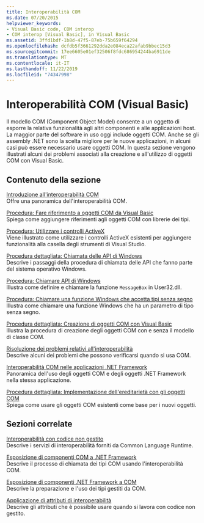 ```yaml
---
title: Interoperabilità COM
ms.date: 07/20/2015
helpviewer_keywords:
- Visual Basic code, COM interop
- COM interop [Visual Basic], in Visual Basic
ms.assetid: 3ffd1bdf-1b8d-47f5-87eb-75b659f64294
ms.openlocfilehash: dcfdb5f3661292dda2e084eca22afab9bbec15d3
ms.sourcegitcommit: 17ee6605e01ef32506f8fdc686954244ba6911de
ms.translationtype: MT
ms.contentlocale: it-IT
ms.lasthandoff: 11/22/2019
ms.locfileid: "74347998"
---
```

# <a name="com-interop-visual-basic"></a>Interoperabilità COM (Visual Basic)
Il modello COM (Component Object Model) consente a un oggetto di esporre la relativa funzionalità agli altri componenti e alle applicazioni host. La maggior parte del software in uso oggi include oggetti COM. Anche se gli assembly .NET sono la scelta migliore per le nuove applicazioni, in alcuni casi può essere necessario usare oggetti COM. In questa sezione vengono illustrati alcuni dei problemi associati alla creazione e all'utilizzo di oggetti COM con Visual Basic.  
  
## <a name="in-this-section"></a>Contenuto della sezione  
 [Introduzione all'interoperabilità COM](../../../visual-basic/programming-guide/com-interop/introduction-to-com-interop.md)  
 Offre una panoramica dell'interoperabilità COM.  
  
 [Procedura: Fare riferimento a oggetti COM da Visual Basic](../../../visual-basic/programming-guide/com-interop/how-to-reference-com-objects.md)  
 Spiega come aggiungere riferimenti agli oggetti COM con librerie dei tipi.  
  
 [Procedura: Utilizzare i controlli ActiveX](../../../visual-basic/programming-guide/com-interop/how-to-work-with-activex-controls.md)  
 Viene illustrato come utilizzare i controlli ActiveX esistenti per aggiungere funzionalità alla casella degli strumenti di Visual Studio.  
  
 [Procedura dettagliata: Chiamata delle API di Windows](../../../visual-basic/programming-guide/com-interop/walkthrough-calling-windows-apis.md)  
 Descrive i passaggi della procedura di chiamata delle API che fanno parte del sistema operativo Windows.  
  
 [Procedura: Chiamare API di Windows](../../../visual-basic/programming-guide/com-interop/how-to-call-windows-apis.md)  
 Illustra come definire e chiamare la funzione `MessageBox` in User32.dll.  
  
 [Procedura: Chiamare una funzione Windows che accetta tipi senza segno](../../../visual-basic/programming-guide/com-interop/how-to-call-a-windows-function-that-takes-unsigned-types.md)  
 Illustra come chiamare una funzione Windows che ha un parametro di tipo senza segno.  
  
 [Procedura dettagliata: Creazione di oggetti COM con Visual Basic](../../../visual-basic/programming-guide/com-interop/walkthrough-creating-com-objects.md)  
 Illustra la procedura di creazione degli oggetti COM con e senza il modello di classe COM.  
  
 [Risoluzione dei problemi relativi all'interoperabilità](../../../visual-basic/programming-guide/com-interop/troubleshooting-interoperability.md)  
 Descrive alcuni dei problemi che possono verificarsi quando si usa COM.  
  
 [Interoperabilità COM nelle applicazioni .NET Framework](../../../visual-basic/programming-guide/com-interop/com-interoperability-in-net-framework-applications.md)  
 Panoramica dell'uso degli oggetti COM e degli oggetti .NET Framework nella stessa applicazione.  
  
 [Procedura dettagliata: Implementazione dell'ereditarietà con gli oggetti COM](../../../visual-basic/programming-guide/com-interop/walkthrough-implementing-inheritance-with-com-objects.md)  
 Spiega come usare gli oggetti COM esistenti come base per i nuovi oggetti.  
  
## <a name="related-sections"></a>Sezioni correlate  
 [Interoperabilità con codice non gestito](../../../framework/interop/index.md)  
 Descrive i servizi di interoperabilità forniti da Common Language Runtime.  
  
 [Esposizione di componenti COM a .NET Framework](../../../framework/interop/exposing-com-components.md)  
 Descrive il processo di chiamata dei tipi COM usando l'interoperabilità COM.  
  
 [Esposizione di componenti .NET Framework a COM](../../../framework/interop/exposing-dotnet-components-to-com.md)  
 Descrive la preparazione e l'uso dei tipi gestiti da COM.  
  
 [Applicazione di attributi di interoperabilità](../../../standard/native-interop/apply-interop-attributes.md)  
 Descrive gli attributi che è possibile usare quando si lavora con codice non gestito.
